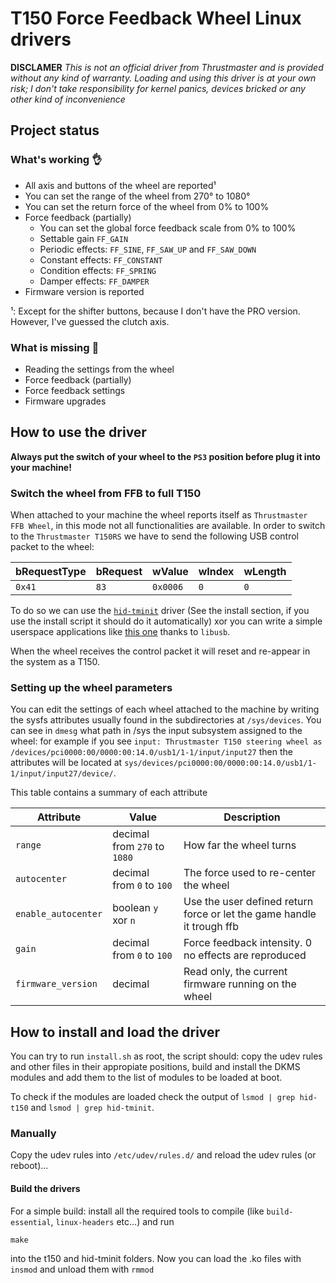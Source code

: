# T150 Force Feedback Wheel Linux drivers
**DISCLAMER**
*This is not an official driver from Thrustmaster and is provided without any kind of warranty. Loading and using this driver is at your own risk; I don't take responsibility for kernel panics, devices bricked or any other kind of inconvenience*

## Project status

### What's working 👌
+ All axis and buttons of the wheel are reported¹
+ You can set the range of the wheel from 270° to 1080°
+ You can set the return force of the wheel from 0% to 100%
+ Force feedback (partially)
  * You can set the global force feedback scale from 0% to 100%
  * Settable gain `FF_GAIN`
  * Periodic effects:  `FF_SINE`, `FF_SAW_UP` and `FF_SAW_DOWN`
  * Constant effects:  `FF_CONSTANT`
  * Condition effects: `FF_SPRING`
  * Damper effects:    `FF_DAMPER`
+ Firmware version is reported

¹: Except for the shifter buttons, because I don't have the PRO version. However, I've guessed the clutch axis.

### What is missing 🚧
- Reading the settings from the wheel
- Force feedback (partially)
- Force feedback settings
- Firmware upgrades

## How to use the driver
**Always put the switch of your wheel to the `PS3` position before plug it into your machine!**

### Switch the wheel from FFB to full T150
When attached to your machine the wheel reports itself as `Thrustmaster FFB Wheel`, in this mode not all functionalities
are available. In order to switch to the `Thrustmaster T150RS` we have to send the following USB control packet to the 
wheel:

| bRequestType | bRequest | wValue | wIndex | wLength |
|--------------|----------|--------|--------|---------|
| `0x41`       | `83`     |`0x0006`| `0`    | `0`     |

To do so we can use the [`hid-tminit`](https://github.com/scarburato/hid-tminit) driver (See the install section, if you use the install script it should do it automatically) xor you can write a simple userspace applications like  [this one](https://gitlab.com/her0/tmdrv) thanks to `libusb`.

When the wheel receives the control packet it will reset and re-appear in the system as a T150.

### Setting up the wheel parameters
You can edit the settings of each wheel attached to the machine by writing the sysfs attributes usually found in the 
subdirectories at `/sys/devices`. You can see in `dmesg` what path in /sys the input subsystem assigned to the wheel:
for example if you see `input: Thrustmaster T150 steering wheel as /devices/pci0000:00/0000:00:14.0/usb1/1-1/input/input27`
then the attributes will be located at `sys/devices/pci0000:00/0000:00:14.0/usb1/1-1/input/input27/device/`.

This table contains a summary of each attribute

|Attribute          |Value                         |Description                                                       |
|-------------------|------------------------------|------------------------------------------------------------------|
|`range`            |decimal from `270` to `1080`  |How far the wheel turns                                           |
|`autocenter`       |decimal from `0` to `100`     |The force used to re-center the wheel                             |
|`enable_autocenter`|boolean `y` xor `n`           |Use the user defined return force or let the game handle it trough ffb|
|`gain`             |decimal from `0` to `100`     |Force feedback intensity. 0 no effects are reproduced             |
|`firmware_version` |decimal                       |Read only, the current firmware running on the wheel              |

## How to install and load the driver
You can try to run `install.sh` as root, the script should: copy the udev rules and other files in their appropiate positions, build and install the DKMS modules and add them to the list of modules to be loaded at boot. 

To check if the modules are loaded check the output of `lsmod | grep hid-t150` and `lsmod | grep hid-tminit`.

### Manually 
Copy the udev rules into `/etc/udev/rules.d/` and reload the udev rules (or reboot)...

#### Build the drivers
For a simple build: install all the required tools to compile (like `build-essential`, `linux-headers` etc...) and run
```
make
```
into the t150 and hid-tminit folders. Now you can load the .ko files with `insmod` and unload them with `rmmod`
